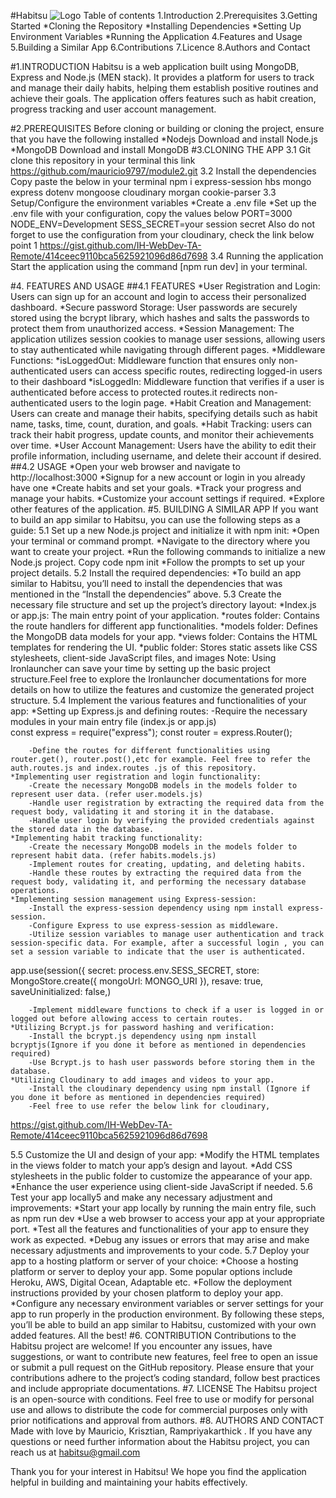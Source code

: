 #Habitsu
![Logo](./images/habitsu.png)
Table of contents
1.Introduction
2.Prerequisites
3.Getting Started
	*Cloning the Repository
	*Installing Dependencies
	*Setting Up Environment Variables
	*Running the Application
4.Features and Usage
5.Building a Similar App
6.Contributions
7.Licence
8.Authors and Contact

#1.INTRODUCTION
Habitsu is a web application built using MongoDB, Express and Node.js (MEN stack). It provides a platform for users to track and manage their daily habits, helping them establish positive routines and achieve their goals. The application offers features such as habit creation, progress tracking and user account management.

#2.PREREQUISITES
Before cloning or building or cloning the project, ensure that you have the following installed
*Nodejs Download and install Node.js 
*MongoDB Download and install MongoDB
#3.CLONING THE APP
3.1 Git clone this repository in your terminal this link https://github.com/mauricio9797/module2.git
3.2 Install the dependencies
Copy paste the below in your terminal
          npm i express-session hbs mongo express dotenv mongoose cloudinary                     morgan cookie-parser
3.3 Setup/Configure the environment variables
	*Create a .env file
	*Set up the .env file with your configuration, copy the values below
		PORT=3000
		NODE_ENV=Development
		SESS_SECRET=your session secret
Also do not forget to use the configuration from your cloudinary, check the link below point 1
https://gist.github.com/IH-WebDev-TA-Remote/414ceec9110bca5625921096d86d7698
3.4 Running the application
Start the application using the command [npm run dev] in your terminal.

#4. FEATURES AND USAGE
##4.1 FEATURES
*User Registration and Login: Users can sign up for an account and login to access their personalized dashboard.
*Secure password Storage: User passwords are securely stored using the bcrypt library, which hashes and salts the passwords to protect them from unauthorized access.
*Session Management: The application utilizes session cookies to manage user sessions, allowing users to stay authenticated while navigating through different pages.
*Middleware Functions:
	*isLoggedOut: Middleware function that ensures only non-authenticated users can access specific routes, redirecting logged-in users to their dashboard
	*isLoggedIn: Middleware function that verifies if a user is authenticated before access to protected routes.it redirects non-authenticated users to the login page.
*Habit Creation and Management: Users can create and manage their habits, specifying details such as habit name, tasks, time, count, duration, and goals.
*Habit Tracking: users can track their habit progress, update counts, and monitor their achievements over time.
*User Account Management: Users have the ability to edit their profile information, including username, and delete their account if desired.
##4.2 USAGE
*Open your web browser and navigate to http://localhost:3000
*Signup for a new account or login in you already have one
*Create habits and set your goals.
*Track your progress and manage your habits.
*Customize your account settings if required.
*Explore other features of the application.
#5. BUILDING A SIMILAR APP
If you want to build an app similar to Habitsu, you can use the following steps as a guide:
5.1 Set up a new Node.js project and initialize it with npm init:
	*Open your terminal or command prompt.
	*Navigate to the directory where you want to create your project.
	*Run the following commands to initialize a new Node.js project.
Copy code npm init
	*Follow the prompts to set up your project details.
5.2 Install the required dependencies:
	*To build an app similar to Habitsu, you’ll need to install the dependencies that was mentioned in the “Install the dependencies” above.
5.3 Create the necessary file structure and set up the project’s directory layout:
*Index.js or app.js: The main entry point of your application.
*routes folder: Contains the route handlers for different app functionalities.
*models folder: Defines the MongoDB data models for your app.
*views folder: Contains the HTML templates for rendering the UI.
*public folder:  Stores static assets like CSS stylesheets, client-side JavaScript files, and images
Note: Using Ironlauncher can save your time by setting up the basic project structure.Feel free to explore the Ironlauncher documentations for more details on how to utilize the features and customize the generated project structure.
5.4 Implement the various features and functionalities of your app:
	*Setting up Express.js and defining routes:	
		-Require the necessary modules in your main entry file (index.js or app.js)    
const express = require("express");
const router = express.Router();

		-Define the routes for different functionalities using  router.get(), router.post(),etc for example. Feel free to refer the auth.routes.js and index.routes .js of this repository.
	*Implementing user registration and login functionality:
		-Create the necessary MongoDB models in the models folder to represent user data. (refer user.models.js)
		-Handle user registration by extracting the required data from the request body, validating it and storing it in the database.
		-Handle user login by verifying the provided credentials against the stored data in the database.
	*Implementing habit tracking functionality:
		-Create the necessary MongoDB models in the models folder to represent habit data. (refer habits.models.js)
		-Implement routes for creating, updating, and deleting habits.
		-Handle these routes by extracting the required data from the request body, validating it, and performing the necessary database operations.
	*Implementing session management using Express-session:
		-Install the express-session dependency using npm install express-session.
		-Configure Express to use express-session as middleware.
		-Utilize session variables to manage user authentication and track session-specific data. For example, after a successful login , you can set a session variable to indicate that the user is authenticated.
        
 app.use(session({
    secret: process.env.SESS_SECRET,
    store: MongoStore.create({ mongoUrl: MONGO_URI }),
   resave: true,
    saveUninitialized: false,)
 
		-Implement middleware functions to check if a user is logged in or logged out before allowing access to certain routes.
	*Utilizing Bcrypt.js for password hashing and verification:
		-Install the bcrypt.js dependency using npm install bcryptjs(Ignore if you done it before as mentioned in dependencies required)
		-Use Bcrypt.js to hash user passwords before storing them in the database.
	*Utilizing Cloudinary to add images and videos to your app.
		-Install the cloudinary dependency using npm install (Ignore if you done it before as mentioned in dependencies required)
		-Feel free to use refer the below link for cloudinary,
https://gist.github.com/IH-WebDev-TA-Remote/414ceec9110bca5625921096d86d7698

5.5 Customize the UI and design of your app:
	*Modify the HTML templates in the views folder to match your app’s design and layout.
	*Add CSS stylesheets in the public folder to customize the appearance of your app.
	*Enhance the user experience using client-side JavaScript if needed.
5.6 Test your app locally5 and make any necessary adjustment and improvements:
	*Start your app locally by running the main entry file, such as npm run dev
	*Use a web browser to access your app at your appropriate port.
	*Test all the features and functionalities of your app to ensure they work as expected.
	*Debug any issues or errors that may arise and make necessary adjustments and improvements to your code.
5.7 Deploy your app to a hosting platform or server of your choice:
	*Choose a hosting platform or server to deploy your app. Some popular options include Heroku, AWS, Digital Ocean, Adaptable etc.
	*Follow the deployment instructions provided by your chosen platform to deploy your app.
	*Configure any necessary environment variables or server settings for your app to run properly in the production environment.
By following these steps, you’ll be able to build an app similar to Habitsu, customized with your own added features. All the best!
#6. CONTRIBUTION
Contributions to the Habitsu project are welcome! If you encounter any issues, have suggestions, or want to contribute new features, feel free to open an issue or submit a pull request on the GitHub repository.
Please ensure that your contributions adhere to the project’s coding standard, follow best practices and include appropriate documentations.
#7. LICENSE
The Habitsu project is an open-source with conditions. Feel free to use or modify for personal use and allows to distribute the code for commercial purposes only with prior notifications and approval from authors.
#8. AUTHORS AND CONTACT
Made with love by Mauricio, Krisztian, Rampriyakarthick .
If you have any questions or need further information about the Habitsu project, you can reach us at habitsu@gmail.com

Thank you for your interest in Habitsu! We hope you find the application helpful in building and maintaining your habits effectively.	

                    






